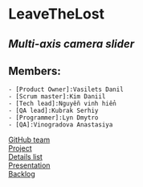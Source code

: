 # **LeaveTheLost**
## *Multi-axis camera slider*
## **Members:**
	- [Product Owner]:Vasilets Danil
	- [Scrum master]:Kim Daniil
	- [Tech lead]:Nguyễn vinh hiển
	- [QA lead]:Kubrak Serhiy
	- [Programmer]:Lyn Dmytro
	- [QA]:Vinogradova Anastasiya
[GitHub team](https://github.com/orgs/progbase/teams/leavethelost)\
[Project](https://github.com/orgs/progbase/projects/12)\
[Details list](https://docs.google.com/spreadsheets/d/1x6WkJ70cTf8AzJlxv-nY2wdNbWJwwWpdfcx_6Czx7NU/edit?usp=sharing)\
[Presentation](https://docs.google.com/presentation/d/1-Hj42L4coXNLJV-Prxh5qvSXqn8OJu5CvWXAKixbKJM)\
[Backlog]()
